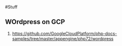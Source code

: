 #Stuff
## WOrdpress on GCP
1. https://github.com/GoogleCloudPlatform/php-docs-samples/tree/master/appengine/php72/wordpress
